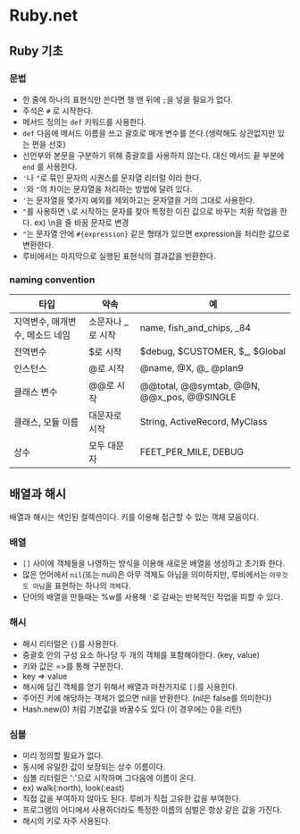 # Ruby.net

## Ruby 기초
### 문법
- 한 줄에 하나의 표현식만 쓴다면 행 맨 뒤에 `;`을 넣을 필요가 없다.
- 주석은 `#` 로 시작한다.
- 메서드 정의는 `def` 키워드를 사용한다.
- `def` 다음에 메서드 이름을 쓰고 괄호로 매개 변수를 쓴다.(생략해도 상관없지만 있는 편을 선호)
- 선언부와 본문을 구분하기 위해 중괄호를 사용하지 않는다. 대신 메서드 끝 부분에 `end` 를 사용한다.
- `'`나 `"`로 묶인 문자의 시퀀스를 문자열 리터럴 이라 한다.
- `'`와 `"`의 차이는 문자열을 처리하는 방법에 달려 있다.
- `'`는 문자열을 몇가지 예외를 제외하고는 문자열을 거의 그대로 사용한다.
- `"`를 사용하면 `\`로 시작하는 문자를 찾아 특정한 이진 값으로 바꾸는 치환 작업을 한다. ex) \n을 줄 바꿈 문자로 변경
- `"`는 문자열 안에 `#{expression}` 같은 형태가 있으면 expression을 처리한 값으로 변환한다.
- 루비에서는 마지막으로 실행된 표현식의 결과값을 반환한다.

### naming convention
|타입|약속|예|
|---|---|---|
|지역변수, 매개변수, 메소드 네임|소문자나 _로 시작|name, fish_and_chips, _84|
|전역변수|$로 시작|$debug, $CUSTOMER, $_, $Global|
|인스턴스|@로 시작|@name, @X, @_ @plan9|
|클래스 변수|@@로 시작|@@total, @@symtab, @@N, @@x_pos, @@SINGLE|
|클래스, 모듈 이름|대문자로 시작|String, ActiveRecord, MyClass|
|상수|모두 대문자|FEET_PER_MILE, DEBUG|

## 배열과 해시
배열과 해시는 색인된 컬렉션이다. 키를 이용해 접근할 수 있는 객체 모음이다.

### 배열
- `[]` 사이에 객체들을 나영하는 방식을 이용해 새로운 배열을 생성하고 초기화 한다.
- 많은 언어에서 `nil`(또는 null)은 아무 객체도 아님을 의미하지만, 루비에서는 `아무것도 아님`을 표현하는 하나의 `객체`다.
- 단어의 배열을 만들때는 %w를 사용해 `'`로 감싸는 반복적인 작업을 피할 수 있다.

### 해시
- 해시 리터럴은 `{}`를 사용한다.
- 중괄호 안의 구성 요소 하나당 두 개의 객체를 포함해야한다. (key, value)
- 키와 값은 =>를 통해 구분한다.
- key => value
- 해시에 담긴 객체를 얻기 위해서 배열과 마찬가지로 `[]`를 사용한다.
- 주어진 키에 해당하는 객체가 없으면 nil을 반환한다. (nil은 false를 의미한다)
- Hash.new(0) 처럼 기본값을 바꿀수도 있다 (이 경우에는 0을 리턴)

### 심볼
- 미리 정의할 필요가 없다.
- 동시에 유일한 값이 보장되는 상수 이름이다.
- 심볼 리터럴은 ':'으로 시작하며 그다음에 이름이 온다.
- ex) walk(:north), look(:east)
- 직접 값을 부여하지 않아도 된다. 루비가 직접 고유한 값을 부여한다.
- 프로그램의 어디에서 사용하더라도 특정한 이름의 심벌은 항상 같은 값을 가진다.
- 해시의 키로 자주 사용된다.
